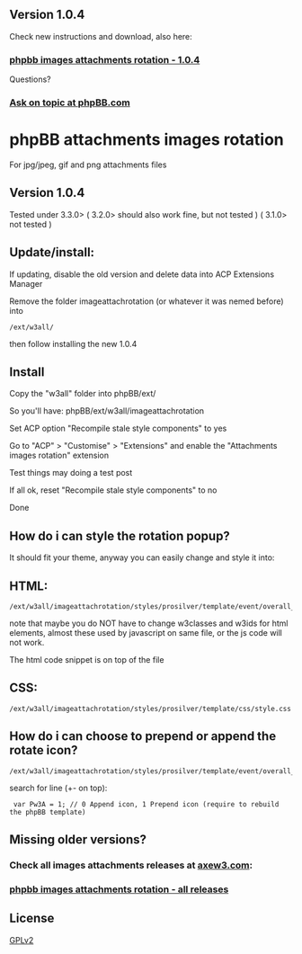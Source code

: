 ## Version 1.0.4
Check new instructions and download, also here:
### [phpbb images attachments rotation - 1.0.4](https://www.axew3.com/w3/forums/viewtopic.php?f=20&t=1639 "phpbb images attachments rotation")

Questions?
### [Ask on topic at phpBB.com](https://www.phpbb.com/community/viewtopic.php?f=456&t=2569976 "phpBB.com help topic")


# phpBB attachments images rotation
For jpg/jpeg, gif and png attachments files
## Version 1.0.4

Tested under 3.3.0> ( 3.2.0> should also work fine, but not tested ) ( 3.1.0> not tested )

## Update/install: 

If updating, disable the old version and delete data into ACP Extensions Manager

Remove the folder imageattachrotation (or whatever it was nemed before) into
    
    /ext/w3all/

then follow installing the new 1.0.4

## Install

Copy the "w3all" folder into phpBB/ext/

So you'll have: phpBB/ext/w3all/imageattachrotation

Set ACP option "Recompile stale style components" to yes

Go to "ACP" > "Customise" > "Extensions" and enable the "Attachments images rotation" extension

Test things may doing a test post

If all ok, reset "Recompile stale style components" to no

Done

## How do i can style the rotation popup?

It should fit your theme, anyway you can easily change and style it into:

## HTML:
    
    /ext/w3all/imageattachrotation/styles/prosilver/template/event/overall_footer_body_after.html

note that maybe you do NOT have to change w3classes and w3ids for html elements, almost these used by javascript on same file, or the js code will not work.

The html code snippet is on top of the file

## CSS:

    /ext/w3all/imageattachrotation/styles/prosilver/template/css/style.css


## How do i can choose to prepend or append the rotate icon?

    /ext/w3all/imageattachrotation/styles/prosilver/template/event/overall_footer_body_after.html

search for line (+- on top): 

     var Pw3A = 1; // 0 Append icon, 1 Prepend icon (require to rebuild the phpBB template)

## Missing older versions?
### Check all images attachments releases at [axew3.com](https://www.axew3.com):
### [phpbb images attachments rotation - all releases](https://www.axew3.com/w3/forums/viewtopic.php?f=20&t=1580 "phpbb images attachments rotation")


## License

[GPLv2](license.txt)



